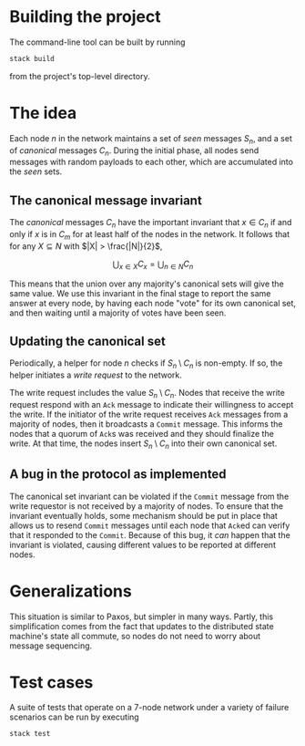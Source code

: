 # Building the project

The command-line tool can be built by running

```bash
stack build
```

from the project's top-level directory.

# The idea

Each node $`n`$ in the network maintains a set of *seen* messages $`S_n`$, and a set of
*canonical* messages $`C_n`$. During the initial phase, all nodes send messages with
random payloads to each other, which are accumulated into the *seen* sets.

## The canonical message invariant

The *canonical* messages $`C_n`$ have the important invariant that
$`x \in C_n`$ if and only if $`x`$ is in $`C_m`$ for at least half of the nodes in the
network.
It follows that for any $`X \subseteq N`$ with $`|X| > \frac{|N|}{2}`$,

```math
\bigcup_{x \in X} C_x = \bigcup_{n \in N} C_n
```

This means that the union over any majority's canonical sets will give the same
value. We use this invariant in the final stage to report the same answer at every node,
by having each node "vote" for its own canonical set, and then waiting until
a majority of votes have been seen.

## Updating the canonical set

Periodically, a helper for node $`n`$ checks if $`S_n \setminus C_n`$ is non-empty.
If so, the helper initiates a *write request* to the network.

The write request includes the value $`S_n \setminus C_n`$. Nodes that receive the
write request respond with an `Ack` message to indicate their willingness to accept
the write. If the initiator of the write request receives `Ack` messages from a
majority of nodes, then it broadcasts a `Commit` message. This informs the nodes
that a quorum of `Ack`s was received and they should finalize the write. At that
time, the nodes insert $`S_n \setminus C_n`$ into their own canonical set.

## A bug in the protocol as implemented

The canonical set invariant can be violated if the `Commit` message from the
write requestor is not received by a majority of nodes. To ensure that the invariant
eventually holds, some mechanism should be put in place that allows us to
resend `Commit` messages until each node that `Ack`ed can verify that it responded
to the `Commit`. Because of this bug, it *can* happen that the invariant is
violated, causing different values to be reported at different nodes.

# Generalizations

This situation is similar to Paxos, but simpler in many ways. Partly, this
simplification comes from the fact that updates to the distributed state machine's
state all commute, so nodes do not need to worry about message sequencing.

# Test cases

A suite of tests that operate on a 7-node network under a variety of failure scenarios
can be run by executing

```bash
stack test
```